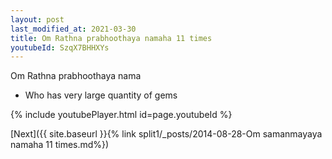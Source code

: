 ```yaml
---
layout: post
last_modified_at: 2021-03-30
title: Om Rathna prabhoothaya namaha 11 times
youtubeId: SzqX7BHHXYs
---
```

 
 
Om Rathna prabhoothaya nama 
 
 -  Who has very large quantity of gems 
 
  
 
  
 
 
 
 
 
 


{% include youtubePlayer.html id=page.youtubeId %}
 
[Next]({{ site.baseurl }}{% link  split1/_posts/2014-08-28-Om samanmayaya namaha 11 times.md%})
 
